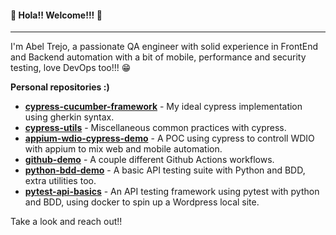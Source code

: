 
#### 👋 Hola!! Welcome!!! 👋

---
I'm Abel Trejo, a passionate QA engineer with solid experience in FrontEnd and Backend automation with a bit of mobile, performance and security testing, love DevOps too!!! 😁

__Personal repositories :)__

- __[cypress-cucumber-framework](https://github.com/a8trejo/cypress-cucumber-framework)__ - My ideal cypress implementation using gherkin syntax.
- __[cypress-utils](https://github.com/a8trejo/cypress-utils)__ - Miscellaneous common practices with cypress.
- __[appium-wdio-cypress-demo](https://github.com/a8trejo/appium-wdio-cypress-demo)__ - A POC using cypress to controll WDIO with appium to mix web and mobile automation.
- __[github-demo](https://github.com/a8trejo/github-demo)__ - A couple different Github Actions workflows.
- __[python-bdd-demo](https://github.com/a8trejo/python-bdd-demo)__ - A basic API testing suite with Python and BDD, extra utilities too.
- __[pytest-api-basics](https://github.com/a8trejo/pytest-api-basics)__ - An API testing framework using pytest with python and BDD, using docker to spin up a Wordpress local site.

Take a look and reach out!!

<!---
a8trejo/a8trejo is a ✨ special ✨ repository because its `README.md` (this file) appears on your GitHub profile.
You can click the Preview link to take a look at your changes.
--->
